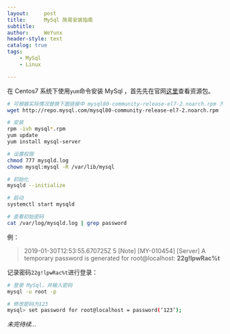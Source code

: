 ```yaml
---
layout:     post
title:      MySql 简易安装指南
subtitle:   
author:     WeYunx
header-style: text
catalog: true
tags:
    - MySql
    - Linux

---
```



在 Centos7 系统下使用`yum`命令安装 MySql ，首先先在官网[这里](https://dev.mysql.com/downloads/repo/yum/)查看资源包。

```bash
# 可根据实际情况替换下面链接中 mysql80-community-release-el7-2.noarch.rpm 为最新版本
wget http://repo.mysql.com/mysql80-community-release-el7-2.noarch.rpm

# 安装
rpm -ivh mysql*.rpm
yum update
yum install mysql-server

# 设置权限
chmod 777 mysqld.log
chown mysql:mysql -R /var/lib/mysql

# 初始化
mysqld --initialize

# 启动
systemctl start mysqld

# 查看初始密码
cat /var/log/mysqld.log | grep password
```

例：

> 2019-01-30T12:53:55.670725Z 5 [Note] [MY-010454] [Server] A temporary password is generated for root@localhost: **22g!lpwRac%t**

记录密码`22g!lpwRac%t`进行登录：

```bash
# 登录 MySql，并输入密码
mysql -u root -p

# 修改密码为123
mysql> set password for root@localhost = password(‘123’);
```







*未完待续...*
